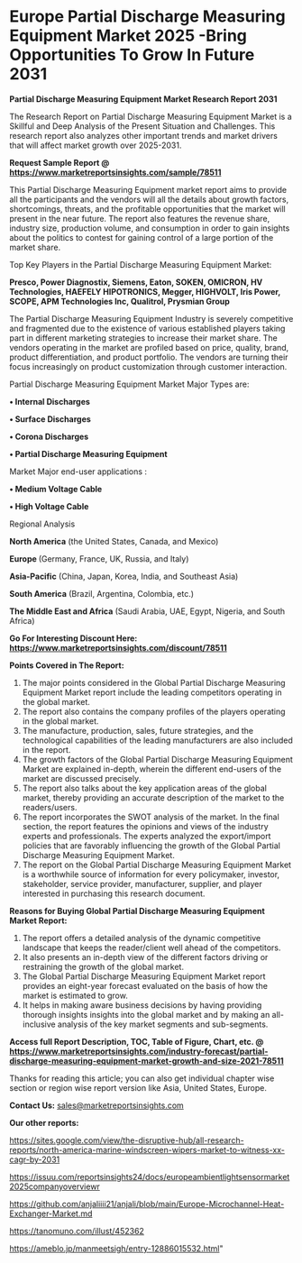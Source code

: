 # Europe Partial Discharge Measuring Equipment Market 2025 -Bring Opportunities To Grow In Future 2031

<strong>Partial Discharge Measuring Equipment Market Research Report 2031</strong>

The Research Report on Partial Discharge Measuring Equipment Market is a Skillful and Deep Analysis of the Present Situation and Challenges. This research report also analyzes other important trends and market drivers that will affect market growth over 2025-2031.

<strong>Request Sample Report @ <a href=https://www.marketreportsinsights.com/sample/78511>https://www.marketreportsinsights.com/sample/78511</a></strong>

This Partial Discharge Measuring Equipment market report aims to provide all the participants and the vendors will all the details about growth factors, shortcomings, threats, and the profitable opportunities that the market will present in the near future. The report also features the revenue share, industry size, production volume, and consumption in order to gain insights about the politics to contest for gaining control of a large portion of the market share.

Top Key Players in the Partial Discharge Measuring Equipment Market:

<strong>Presco, Power Diagnostix, Siemens, Eaton, SOKEN, OMICRON, HV Technologies, HAEFELY HIPOTRONICS, Megger, HIGHVOLT, Iris Power, SCOPE, APM Technologies Inc, Qualitrol, Prysmian Group</strong>

The Partial Discharge Measuring Equipment Industry is severely competitive and fragmented due to the existence of various established players taking part in different marketing strategies to increase their market share. The vendors operating in the market are profiled based on price, quality, brand, product differentiation, and product portfolio. The vendors are turning their focus increasingly on product customization through customer interaction.

Partial Discharge Measuring Equipment Market Major Types are:

<strong>• Internal Discharges

• Surface Discharges

• Corona Discharges

• Partial Discharge Measuring Equipment</strong>

Market Major end-user applications :

<strong>• Medium Voltage Cable

• High Voltage Cable</strong>

Regional Analysis

</u><strong><b>North America</b></strong> (the United States, Canada, and Mexico)

<strong><b>Europe </b></strong>(Germany, France, UK, Russia, and Italy)

<strong><b>Asia-Pacific</b></strong> (China, Japan, Korea, India, and Southeast Asia)

<strong><b>South America</b></strong> (Brazil, Argentina, Colombia, etc.)

<strong><b>The Middle East and Africa</b></strong> (Saudi Arabia, UAE, Egypt, Nigeria, and South Africa)

<strong>Go For Interesting Discount Here: <a href=https://www.marketreportsinsights.com/discount/78511>https://www.marketreportsinsights.com/discount/78511</a></strong>

<strong>Points Covered in The Report:</strong>
<ol>
  <li>The major points considered in the Global Partial Discharge Measuring Equipment Market report include the leading competitors operating in the global market.</li>
  <li>The report also contains the company profiles of the players operating in the global market.</li>
  <li>The manufacture, production, sales, future strategies, and the technological capabilities of the leading manufacturers are also included in the report.</li>
  <li>The growth factors of the Global Partial Discharge Measuring Equipment Market are explained in-depth, wherein the different end-users of the market are discussed precisely.</li>
  <li>The report also talks about the key application areas of the global market, thereby providing an accurate description of the market to the readers/users.</li>
  <li>The report incorporates the SWOT analysis of the market. In the final section, the report features the opinions and views of the industry experts and professionals. The experts analyzed the export/import policies that are favorably influencing the growth of the Global Partial Discharge Measuring Equipment Market.</li>
  <li>The report on the Global Partial Discharge Measuring Equipment Market is a worthwhile source of information for every policymaker, investor, stakeholder, service provider, manufacturer, supplier, and player interested in purchasing this research document.</li>
</ol>
<strong>Reasons for Buying Global Partial Discharge Measuring Equipment Market Report:</strong>

<ol>
  <li>The report offers a detailed analysis of the dynamic competitive landscape that keeps the reader/client well ahead of the competitors.</li>
  <li>It also presents an in-depth view of the different factors driving or restraining the growth of the global market.</li>
  <li>The Global Partial Discharge Measuring Equipment Market report provides an eight-year forecast evaluated on the basis of how the market is estimated to grow.</li>
  <li>It helps in making aware business decisions by having providing thorough insights insights into the global market and by making an all-inclusive analysis of the key market segments and sub-segments.</li>
</ol>
<strong>Access full Report Description, TOC, Table of Figure, Chart, etc. @ <a href=https://www.marketreportsinsights.com/industry-forecast/partial-discharge-measuring-equipment-market-growth-and-size-2021-78511>https://www.marketreportsinsights.com/industry-forecast/partial-discharge-measuring-equipment-market-growth-and-size-2021-78511</a></strong>


Thanks for reading this article; you can also get individual chapter wise section or region wise report version like Asia, United States, Europe.

<strong>Contact Us:</strong>
sales@marketreportsinsights.com

<strong>Our other reports:</strong>

<a href=https://sites.google.com/view/the-disruptive-hub/all-research-reports/north-america-marine-windscreen-wipers-market-to-witness-xx-cagr-by-2031>https://sites.google.com/view/the-disruptive-hub/all-research-reports/north-america-marine-windscreen-wipers-market-to-witness-xx-cagr-by-2031</a>

<a href=https://issuu.com/reportsinsights24/docs/europeambientlightsensormarket2025companyoverviewr>https://issuu.com/reportsinsights24/docs/europeambientlightsensormarket2025companyoverviewr</a>

<a href=https://github.com/anjaliiii21/anjali/blob/main/Europe-Microchannel-Heat-Exchanger-Market.md>https://github.com/anjaliiii21/anjali/blob/main/Europe-Microchannel-Heat-Exchanger-Market.md</a>

<a href=https://tanomuno.com/illust/452362>https://tanomuno.com/illust/452362</a>

<a href=https://ameblo.jp/manmeetsigh/entry-12886015532.html>https://ameblo.jp/manmeetsigh/entry-12886015532.html</a>"
